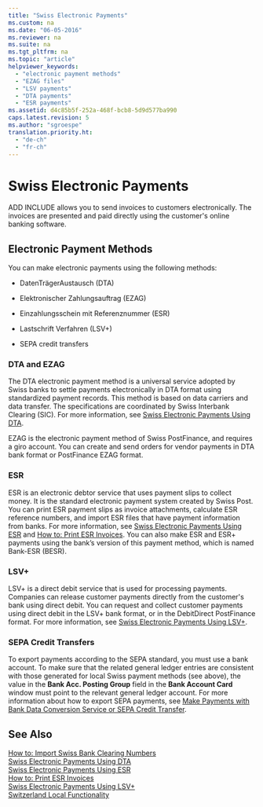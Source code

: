 ```yaml
---
title: "Swiss Electronic Payments"
ms.custom: na
ms.date: "06-05-2016"
ms.reviewer: na
ms.suite: na
ms.tgt_pltfrm: na
ms.topic: "article"
helpviewer_keywords: 
  - "electronic payment methods"
  - "EZAG files"
  - "LSV payments"
  - "DTA payments"
  - "ESR payments"
ms.assetid: d4c85b5f-252a-468f-bcb8-5d9d577ba990
caps.latest.revision: 5
ms.author: "sgroespe"
translation.priority.ht: 
  - "de-ch"
  - "fr-ch"
---
```

# Swiss Electronic Payments
ADD INCLUDE<!--[!INCLUDE[navnow](../../ApplicationDesign/includes/navnow_md.md)]--> allows you to send invoices to customers electronically. The invoices are presented and paid directly using the customer's online banking software.  
  
## Electronic Payment Methods  
 You can make electronic payments using the following methods:  
  
-   DatenTrägerAustausch \(DTA\)  
  
-   Elektronischer Zahlungsauftrag \(EZAG\)  
  
-   Einzahlungsschein mit Referenznummer \(ESR\)  
  
-   Lastschrift Verfahren \(LSV\+\)  
  
-   SEPA credit transfers  
  
### DTA and EZAG  
 The DTA electronic payment method is a universal service adopted by Swiss banks to settle payments electronically in DTA format using standardized payment records. This method is based on data carriers and data transfer. The specifications are coordinated by Swiss Interbank Clearing \(SIC\). For more information, see [Swiss Electronic Payments Using DTA](../../LocalFunctionalityForMicrosoftDynamicsNav2016/Switzerland/swiss-electronic-payments-using-dta.md).  
  
 EZAG is the electronic payment method of Swiss PostFinance, and requires a giro account. You can create and send orders for vendor payments in DTA bank format or PostFinance EZAG format.  
  
### ESR  
 ESR is an electronic debtor service that uses payment slips to collect money. It is the standard electronic payment system created by Swiss Post. You can print ESR payment slips as invoice attachments, calculate ESR reference numbers, and import ESR files that have payment information from banks. For more information, see [Swiss Electronic Payments Using ESR](../../LocalFunctionalityForMicrosoftDynamicsNav2016/Switzerland/swiss-electronic-payments-using-esr.md) and [How to: Print ESR Invoices](../../LocalFunctionalityForMicrosoftDynamicsNav2016/Switzerland/how-to-print-esr-invoices.md). You can also make ESR and ESR\+ payments using the bank’s version of this payment method, which is named Bank\-ESR \(BESR\).  
  
### LSV\+  
 LSV\+ is a direct debit service that is used for processing payments. Companies can release customer payments directly from the customer's bank using direct debit. You can request and collect customer payments using direct debit in the LSV\+ bank format, or in the DebitDirect PostFinance format. For more information, see [Swiss Electronic Payments Using LSV\+](../../LocalFunctionalityForMicrosoftDynamicsNav2016/Switzerland/swiss-electronic-payments-using-lsv-.md).  
  
### SEPA Credit Transfers  
 To export payments according to the SEPA standard, you must use a bank account. To make sure that the related general ledger entries are consistent with those generated for local Swiss payment methods \(see above\), the value in the **Bank Acc. Posting Group** field in the **Bank Account Card** window must point to the relevant general ledger account. For more information about how to export SEPA payments, see [Make Payments with Bank Data Conversion Service or SEPA Credit Transfer](../../Finance/make-payments-with-bank-data-conversion-service-or-sepa-credit-transfer.md).  
  
## See Also  
 [How to: Import Swiss Bank Clearing Numbers](../../LocalFunctionalityForMicrosoftDynamicsNav2016/Switzerland/how-to-import-swiss-bank-clearing-numbers.md)   
 [Swiss Electronic Payments Using DTA](../../LocalFunctionalityForMicrosoftDynamicsNav2016/Switzerland/swiss-electronic-payments-using-dta.md)   
 [Swiss Electronic Payments Using ESR](../../LocalFunctionalityForMicrosoftDynamicsNav2016/Switzerland/swiss-electronic-payments-using-esr.md)   
 [How to: Print ESR Invoices](../../LocalFunctionalityForMicrosoftDynamicsNav2016/Switzerland/how-to-print-esr-invoices.md)   
 [Swiss Electronic Payments Using LSV\+](../../LocalFunctionalityForMicrosoftDynamicsNav2016/Switzerland/swiss-electronic-payments-using-lsv-.md)   
 [Switzerland Local Functionality](../../LocalFunctionalityForMicrosoftDynamicsNav2016/Switzerland/switzerland-local-functionality.md)